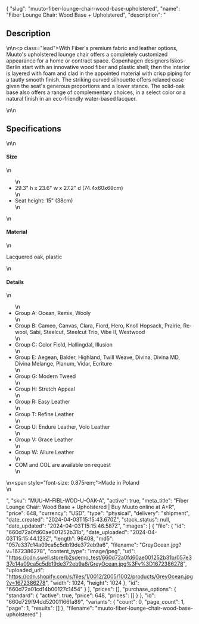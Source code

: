 {
  "slug": "muuto-fiber-lounge-chair-wood-base-upholstered",
  "name": "Fiber Lounge Chair: Wood Base + Upholstered",
  "description": "<h2>Description</h2>\n<!-- split -->\n<p class=\"lead\">With Fiber's premium fabric and leather options, Muuto's upholstered lounge chair offers a completely customized appearance for a home or contract space. Copenhagen designers Iskos-Berlin start with an innovative wood fiber and plastic shell; then the interior is layered with foam and clad in the appointed material with crisp piping for a tautly smooth finish. The striking curved silhouette offers relaxed ease given the seat's generous proportions and a lower stance. The solid-oak base also offers a range of complementary choices, in a select color or a natural finish in an eco-friendly water-based lacquer. </p>\n<!-- split -->\n<h2>Specifications</h2>\n<!-- split -->\n<h4>Size</h4>\n<ul>\n<li>29.3\" h x 23.6\" w x 27.2\" d (74.4x60x69cm)</li>\n<li>Seat height: 15\" (38cm)</li>\n</ul>\n<h4>Material</h4>\n<p>Lacquered oak, plastic</p>\n<h4>Details</h4>\n<ul>\n<li>Group A: Ocean, Remix, Wooly</li>\n<li>Group B: Cameo, Canvas, Clara, Fiord, Hero, Knoll Hopsack, Prairie, Re-wool, Sabi, Steelcut, Steelcut Trio, Vibe II, Westwood</li>\n<li>Group C: Color Field, Hallingdal, Illusion</li>\n<li>Group E: Aegean, Balder, Highland, Twill Weave, Divina, Divina MD, Divina Melange, Planum, Vidar, Ecriture</li>\n<li>Group G: Modern Tweed</li>\n<li>Group H: Stretch Appeal</li>\n<li>Group R: Easy Leather</li>\n<li>Group T: Refine Leather</li>\n<li>Group U: Endure Leather, Volo Leather</li>\n<li>Group V: Grace Leather</li>\n<li>Group W: Allure Leather</li>\n<li>COM and COL are available on request</li>\n</ul>\n<span style=\"font-size: 0.875rem;\">Made in Poland</span><br>\n<ul></ul>",
  "sku": "MUU-M-FIBL-WOD-U-OAK-A",
  "active": true,
  "meta_title": "Fiber Lounge Chair: Wood Base + Upholstered | Buy Muuto online at A+R",
  "price": 648,
  "currency": "USD",
  "type": "physical",
  "delivery": "shipment",
  "date_created": "2024-04-03T15:15:43.670Z",
  "stock_status": null,
  "date_updated": "2024-04-03T15:15:46.587Z",
  "images": [
    {
      "file": {
        "id": "660d72a0fd60ae001252b31b",
        "date_uploaded": "2024-04-03T15:15:44.123Z",
        "length": 96408,
        "md5": "057e337c14a09ca5c5db19de372eb9a6",
        "filename": "GreyOcean.jpg?v=1672386278",
        "content_type": "image/jpeg",
        "url": "https://cdn.swell.store/b2sdemo_test/660d72a0fd60ae001252b31b/057e337c14a09ca5c5db19de372eb9a6/GreyOcean.jpg%3Fv%3D1672386278",
        "uploaded_url": "https://cdn.shopify.com/s/files/1/0012/2005/1002/products/GreyOcean.jpg?v=1672386278",
        "width": 1024,
        "height": 1024
      },
      "id": "660d72a01cd14b00127c1454"
    }
  ],
  "prices": [],
  "purchase_options": {
    "standard": {
      "active": true,
      "price": 648,
      "prices": []
    }
  },
  "id": "660d729f94dd52001166fa89",
  "variants": {
    "count": 0,
    "page_count": 1,
    "page": 1,
    "results": []
  },
  "filename": "muuto-fiber-lounge-chair-wood-base-upholstered"
}